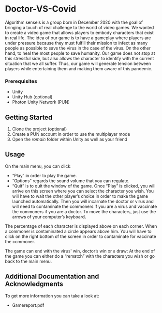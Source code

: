 # Doctor-VS-Covid

Algorithm senseis is a group born in December 2020 with the goal of bringing a touch of real challenge to the world of video games. We wanted to create a video game that allows players to embody characters that exist in real life. The idea of our game is to have a gameplay where players are under pressure because they must fulfill their mission to infect as many people as possible to save the virus in the case of the virus. On the other hand, to heal the most people to save humanity. Our game does not stop at this stressful side, but also allows the character to identify with the current situation that we all suffer. Thus, our game will generate tension between players while entertaining them and making them aware of this pandemic.

### Prerequisites

* Unity
* Unity Hub (optional)
* Photon Unity Network (PUN)

## Getting Started

1) Clone the project (optional)
2) Create a PUN account in order to use the multiplayer mode
3) Open the _romain_ folder within Unity as well as your friend

## Usage

On the main menu, you can click:
  - “Play” in order to play the game. 
  - “Options” regards the sound volume that you can regulate.
  - “Quit” is to quit the window of the game.
Once “Play” is clicked, you will arrive on this screen where you can select the character you wish. You will have to wait the other player’s choice in order to make the game launched automatically.
Then you will incarnate the doctor or virus and will need to contaminate the commoners if you are a virus and vaccinate the commoners if you are a doctor. To move the characters, just use the arrows of your computer’s keyboard.

The percentage of each character is displayed above on each corner.
When a commoner is contaminated a circle appears above him. You will have to click on the right bottom of the screen in order to
contaminate for vaccinate the commoner.
   
The game can end with the virus' win, doctor’s win or a draw:
At the end of the game you can either do a “rematch” with the characters you wish or go back to the main menu.

## Additional Documentation and Acknowledgments

To get more information you can take a look at:
* Gamereport.pdf
